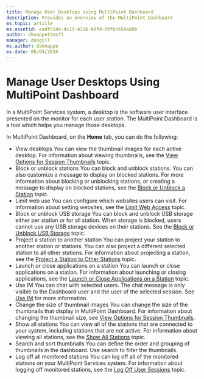 ```yaml
---
title: Manage User Desktops Using MultiPoint Dashboard
description: Provides an overview of the MultiPoint Dashboard
ms.topic: article
ms.assetid: eadfc544-4c13-4216-b0fd-89fbc659a80b
author: dknappettmsft
manager: dongill
ms.author: daknappe
ms.date: 08/04/2016
---
```

# Manage User Desktops Using MultiPoint Dashboard
In a MultiPoint Services system, a desktop is the software user interface presented on the monitor for each user *station*. The MultiPoint Dashboard is a tool which helps you manage those desktops.

In MultiPoint Dashboard, on the **Home** tab, you can do the following:

- View desktops
You can view the thumbnail images for each active desktop. For information about viewing thumbnails, see the [View Options for Session Thumbnails](View-Options-for-Session-Thumbnails-in-MultiPoint-Dashboard.md) topic.
- Block or unblock stations
You can block and unblock stations. You can also customize a message to display on blocked stations. For more information about blocking or unblocking stations, or creating a message to display on blocked stations, see the [Block or Unblock a Station](Block-or-Unblock-a-Station.md) topic.
- Limit web use
You can configure which websites users can visit. For information about setting websites, see the [Limit Web Access](Limit-Web-Access.md) topic.
- Block or unblock USB storage
You can block and unblock USB storage either per station or for all station. When storage is blocked, users cannot use any USB storage devices on their stations. See the [Block or Unblock USB Storage](Block-or-Unblock-USB-Storage.md) topic.
- Project a station to another station
You can project your station to another station or stations. You can also project a different selected station to all other stations. For information about projecting a station, see the [Project a Station to Other Stations](Project-a-Station-to-Other-Stations.md) topic.
- Launch or close applications on a station
You can launch or close applications on a station. For information about launching or closing applications, see the [Launch or Close Applications on a Station](Launch-or-Close-Applications-on-a-Station.md) topic.
- Use IM
You can chat with selected users. The chat message is only visible to the Dashboard user and the user of the selected session. See [Use IM](Use-IM.md) for more information.
- Change the size of thumbnail images
You can change the size of the thumbnails that display in MultiPoint Dashboard. For information about changing the thumbnail size, see [View Options for Session Thumbnails](View-Options-for-Session-Thumbnails-in-MultiPoint-Dashboard.md).
- Show all stations
You can view all of the stations that are connected to your system, including stations that are not active. For information about viewing all stations, see the [Show All Stations](Show-All-Stations.md) topic.
- Search and sort thumbnails
You can define the order and grouping of thumbnails in the dashboard. Use search to filter the thumbnails.
- Log off all monitored stations
You can log off all of the monitored stations on your MultiPoint Services system. For information about logging off monitored stations, see the [Log Off User Sessions](Log-Off-User-Sessions.md) topic.
